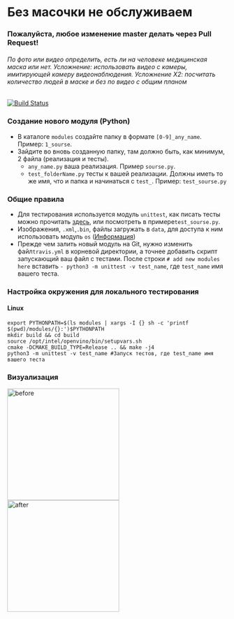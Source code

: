 # Без масочки не обслуживаем

### Пожалуйста, любое изменение master делать через Pull Request!

###### По фото или видео определить, есть ли на человеке медицинская маска или нет. Усложнение: использовать видео с камеры, имитирующей камеру видеонаблюдения. Усложнение Х2: посчитать количество людей в маске и без по видео с общим планом

[![Build Status](https://travis-ci.com/SinM9/no_service_without_masks.svg?branch=master)](https://travis-ci.com/SinM9/no_service_without_masks)

### Создание нового модуля (Python)

- В каталоге `modules` создайте папку в формате `[0-9]_any_name`. Пример: `1_sourse`.
- Зайдите во вновь созданную папку, там должно быть, как минимум, 2 файла (реализация и тесты).
  - `any_name.py` ваша реализация. Пример `sourse.py`.
  - `test_folderName.py` тесты к вашей реализации. Должны иметь то же имя, что и папка и начинаться с `test_`. Пример: `test_sourse.py`  

### Общие правила

- Для тестирования используется модуль `unittest`, как писать тесты можно прочитать [здесь](https://docs.python.org/3/library/unittest.html), или посмотреть в примере`test_sourse.py`.
- Изображения, `.xml`,`.bin`, файлы загружать в `data`, для доступа к ним использовать модуль `os` ([Информация](https://docs.python.org/3/library/os.path.html#module-os.path))
- Прежде чем залить новый модуль на Git, нужно изменить файл`travis.yml` в корневой директории, а точнее добавить скрипт запускающий ваш файл с тестами. После строки `# add new modules here` вставить `- python3 -m unittest -v test_name`, где `test_name` имя вашего теста.

### Настройка окружения для локального тестирования

#### Linux

```
export PYTHONPATH=$(ls modules | xargs -I {} sh -c 'printf $(pwd)/modules/{}:')$PYTHONPATH
mkdir build && cd build
source /opt/intel/openvino/bin/setupvars.sh
cmake -DCMAKE_BUILD_TYPE=Release .. && make -j4
python3 -m unittest -v test_name #Запуск тестов, где test_name имя вашего теста
```

### Визуализация

<img src="data/conference.png" width="256" title="before"> <img src="data/out.png" width="256" title="after">
